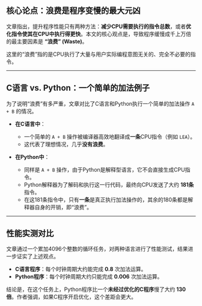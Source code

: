 
## 核心论点：浪费是程序变慢的最大元凶

文章指出，提升程序性能只有两种方法：**减少CPU需要执行的指令总数**，或者**优化指令使其在CPU中执行得更快**。本文的核心观点是，导致程序缓慢成千上万倍的最主要因素是 **“浪费” (Waste)**。

这里的“浪费”指的是CPU执行了大量与用户实际编程意图无关的、完全不必要的指令。

-----

## C语言 vs. Python：一个简单的加法例子

为了说明“浪费”有多严重，文章对比了C语言和Python执行一个简单的加法操作 `A + B` 的情况。

  * **在C语言中**：

      * 一个简单的 `A + B` 操作被编译器高效地翻译成**一条**CPU指令（例如 `LEA`）。
      * 这代表了理想情况，几乎**没有浪费**。

  * **在Python中**：

      * 同样是 `A + B` 操作，由于Python是解释型语言，它不会直接生成CPU指令。
      * Python解释器为了解码和执行这一行代码，最终向CPU发送了大约 **181条** 指令。
      * 在这181条指令中，只有**一条**是真正执行加法操作的，其余的180条都是解释器自身的开销，即“浪费”。



-----

## 性能实测对比

文章通过一个累加4096个整数的循环任务，对两种语言进行了性能测试，结果进一步证实了上述观点。

  * **C语言程序**：每个时钟周期大约能完成 **0.8** 次加法运算。
  * **Python程序**：每个时钟周期大约只能完成 **0.006** 次加法运算。

结论是，在这个任务上，Python程序比一个**未经过优化的C程序**慢了大约 **130倍**。作者强调，如果C程序开启优化，这个差距会更大。
